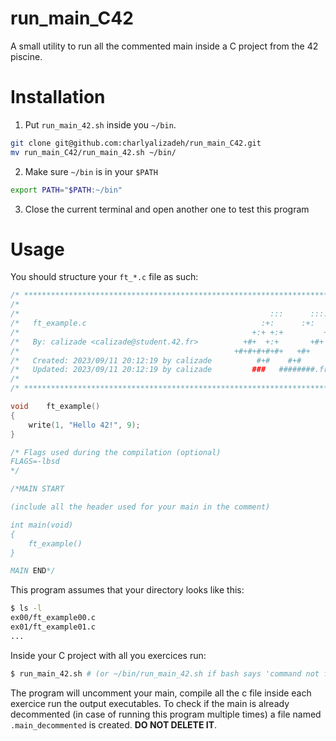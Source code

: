 # run_main_C42

A small utility to run all the commented main inside a C project from the 42 piscine.

# Installation

1. Put `run_main_42.sh` inside you `~/bin`.
```bash
git clone git@github.com:charlyalizadeh/run_main_C42.git
mv run_main_C42/run_main_42.sh ~/bin/
```
2. Make sure `~/bin` is in your `$PATH`
```bash
export PATH="$PATH:~/bin"
```
3. Close the current terminal and open another one to test this program

# Usage


You should structure your `ft_*.c` file as such:

```c
/* ************************************************************************** */
/*                                                                            */
/*                                                        :::      ::::::::   */
/*   ft_example.c                                       :+:      :+:    :+:   */
/*                                                    +:+ +:+         +:+     */
/*   By: calizade <calizade@student.42.fr>          +#+  +:+       +#+        */
/*                                                +#+#+#+#+#+   +#+           */
/*   Created: 2023/09/11 20:12:19 by calizade          #+#    #+#             */
/*   Updated: 2023/09/11 20:12:19 by calizade         ###   ########.fr       */
/*                                                                            */
/* ************************************************************************** */

void	ft_example()
{
	write(1, "Hello 42!", 9);
}

/* Flags used during the compilation (optional)
FLAGS=-lbsd
*/

/*MAIN START

(include all the header used for your main in the comment)

int main(void)
{
	ft_example()
}

MAIN END*/
```

This program assumes that your directory looks like this:

```bash
$ ls -l
ex00/ft_example00.c
ex01/ft_example01.c
...
```

Inside your C project with all you exercices run:
```bash
$ run_main_42.sh # (or ~/bin/run_main_42.sh if bash says 'command not found')
```



The program will uncomment your main, compile all the c file inside each exercice run the output executables.
To check if the main is already decommented (in case of running this program multiple times) a file named `.main_decommented` is created. **DO NOT DELETE IT**.
